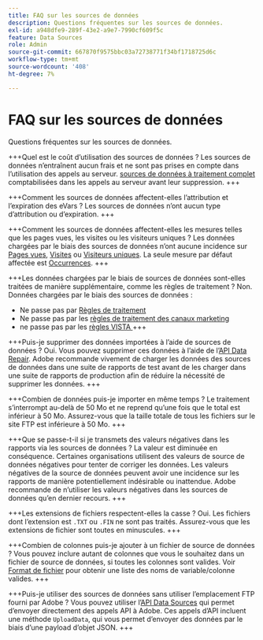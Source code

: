 ```yaml
---
title: FAQ sur les sources de données
description: Questions fréquentes sur les sources de données.
exl-id: a948dfe9-289f-43e2-a9e7-7990cf609f5c
feature: Data Sources
role: Admin
source-git-commit: 667870f9575bbc03a72738771f34bf1718725d6c
workflow-type: tm+mt
source-wordcount: '408'
ht-degree: 7%

---
```


# FAQ sur les sources de données

Questions fréquentes sur les sources de données.

+++Quel est le coût d’utilisation des sources de données ?
Les sources de données n’entraînent aucun frais et ne sont pas prises en compte dans l’utilisation des appels au serveur. [sources de données à traitement complet](full-processing-eol.md) comptabilisées dans les appels au serveur avant leur suppression.
+++

+++Comment les sources de données affectent-elles l’attribution et l’expiration des eVars ?
Les sources de données n’ont aucun type d’attribution ou d’expiration.
+++

+++Comment les sources de données affectent-elles les mesures telles que les pages vues, les visites ou les visiteurs uniques ?
Les données chargées par le biais des sources de données n’ont aucune incidence sur [Pages vues](/help/components/metrics/page-views.md), [Visites](/help/components/metrics/visits.md) ou [Visiteurs uniques](/help/components/metrics/unique-visitors.md). La seule mesure par défaut affectée est [Occurrences](/help/components/metrics/occurrences.md).
+++

+++Les données chargées par le biais de sources de données sont-elles traitées de manière supplémentaire, comme les règles de traitement ?
Non. Données chargées par le biais des sources de données :

* Ne passe pas par [Règles de traitement](/help/admin/admin/c-manage-report-suites/c-edit-report-suites/general/processing-rules/pr-overview.md)
* Ne passe pas par les [règles de traitement des canaux marketing](/help/admin/admin/c-manage-report-suites/c-edit-report-suites/marketing-channels/c-rules.md)
* ne passe pas par les [ règles VISTA ](/help/technotes/vista.md)
+++

+++Puis-je supprimer des données importées à l’aide de sources de données ?
Oui. Vous pouvez supprimer ces données à l’aide de l’[API Data Repair](https://developer.adobe.com/analytics-apis/docs/2.0/guides/endpoints/data-repair/). Adobe recommande vivement de charger les données des sources de données dans une suite de rapports de test avant de les charger dans une suite de rapports de production afin de réduire la nécessité de supprimer les données.
+++

+++Combien de données puis-je importer en même temps ? 
Le traitement s’interrompt au-delà de 50 Mo et ne reprend qu’une fois que le total est inférieur à 50 Mo. Assurez-vous que la taille totale de tous les fichiers sur le site FTP est inférieure à 50 Mo.
+++

+++Que se passe-t-il si je transmets des valeurs négatives dans les rapports via les sources de données ?
La valeur est diminuée en conséquence. Certaines organisations utilisent des valeurs de source de données négatives pour tenter de corriger les données. Les valeurs négatives de la source de données peuvent avoir une incidence sur les rapports de manière potentiellement indésirable ou inattendue. Adobe recommande de n’utiliser les valeurs négatives dans les sources de données qu’en dernier recours.
+++

+++Les extensions de fichiers respectent-elles la casse ?
Oui. Les fichiers dont l’extension est `.TXT` ou `.FIN` ne sont pas traités. Assurez-vous que les extensions de fichier sont toutes en minuscules.
+++

+++Combien de colonnes puis-je ajouter à un fichier de source de données ?
Vous pouvez inclure autant de colonnes que vous le souhaitez dans un fichier de source de données, si toutes les colonnes sont valides. Voir [Format de fichier](file-format.md) pour obtenir une liste des noms de variable/colonne valides.
+++

+++Puis-je utiliser des sources de données sans utiliser l’emplacement FTP fourni par Adobe ?
Vous pouvez utiliser l’[API Data Sources](https://developer.adobe.com/analytics-apis/docs/1.4/guides/data-sources/) qui permet d’envoyer directement des appels API à Adobe. Ces appels d’API incluent une méthode `UploadData`, qui vous permet d’envoyer des données par le biais d’une payload d’objet JSON.
+++
